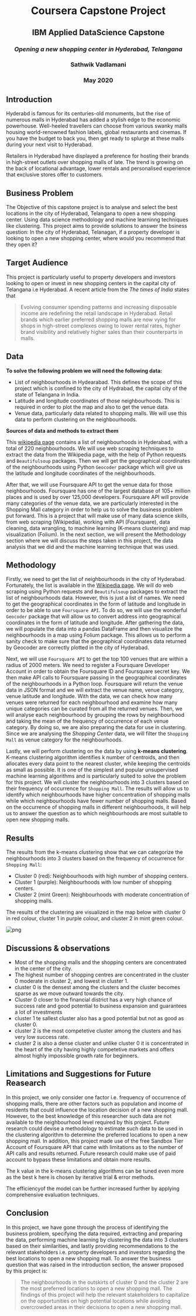<h1 align="center">Coursera Capstone Project</hi>
<h2 align="center">IBM Applied DataScience Capstone</h2>
<h3 align="center"><i>Opening a new shopping center in Hyderabad, Telangana</i></h3>

<h3 align="center"><b>Sathwik Vadlamani</b></h3>
<h3 align="center"><b>May 2020</b></h3>


## Introduction

Hyderabd is famous for its centuries-old monuments, but the rise of numerous malls in Hyderabad has added a stylish edge to the economic powerhouse. Well-heeled travellers can choose from various swanky malls housing world-renowned fashion labels, global restaurants and cinemas. If you have the budget to back you, then get ready to splurge at these malls during your next visit to Hyderabad.

Retailers in Hyderabad have displayed a preference for hosting their brands in high-street outlets over shopping malls of late. The trend is growing on the back of locational advantage, lower rentals and personalised experience that exclusive stores offer to customers.


## Business Problem

The Objective of this capstone project is to analyse and select the best locations in the city of Hyderabad, Telangana to open a new shopping center. Using data science methodology and machine learninng techniques like clustering. This project aims to provide solutions to answer the bsiness question: In the city of Hyderabad, Telanagan, if a property developer is looking to open a new shopping center, where would you recommend that they open it?

## Target Audience

This project is particularly useful to property developers and investors looking to open or invest in new shopping centers in the capital city of Telangana i.e Hyderabad. A recent article from the _The times of India_ states that 

> Evolving consumer spending patterns and increasing disposable income are redefining the retail landscape in Hyderabad. Retail brands which earlier preferred shopping malls are now vying for shops in high-street complexes owing to lower rental rates, higher brand visibility and relatively higher sales than their counterparts in malls.

## Data 

**To solve the following problem we will need the following data:**

- List of neighbourhoods in Hydearabad. This defines the scope of this project which is confined to the city of Hydrabad, the capital city of the state of Telangana in India.
- Latitude and longitude coordinates of those neighbourhoods. This is required in order to plot the map and also to get the venue data.
- Venue data, particularly data related to shopping malls. We will use this data to perform clustering on the neighbourhoods.

**Sources of data and methods to extract them**

This [wikipedia page](https://en.wikipedia.org/wiki/Category:Neighbourhoods_in_Hyderabad,_India) contains a list of neighbourhoods in Hyderabad, with a total of 220 neighbourhoods. We will use web scraping techniques to extract the data from the Wikipedia page, with the help of Python requests and ```Beautifulsoup``` packages. Then we will get the geographical coordinates of the neighbourhoods using Python ```Geocoder``` package which will give us the latitude and longitude coordinates of the neighbourhoods.

After that, we will use Foursquare API to get the venue data for those neighbourhoods. Foursquare has one of the largest database of 105+ million places and is used by over 125,000 developers. Foursquare API will provide many categories of the venue data, we are particularly interested in the Shopping Mall category in order to help us to solve the business problem put forward. This is a project that will make use of many data science skills, from web scraping (Wikipedia), working with API (Foursquare), data cleaning, data wrangling, to machine learning (K-means clustering) and map visualization (Folium). In the next section, we will present the Methodology section where we will discuss the steps taken in this project, the data analysis that we did and the machine learning technique that was used.

## Methodology

Firstly, we need to get the list of neighbourhoods in the city of Hyderabad. Fortunately, the list is available in the [Wikipedia page](https://en.wikipedia.org/wiki/Category:Neighbourhoods_in_Hyderabad,_India). We will do web scraping using Python requests and ```Beautifulsoup``` packages to extract the list of neighbourhoods data. However, this is just a list of names. We need to get the geographical coordinates in the form of latitude and longitude in order to be able to use ```Foursquare API```. To do so, we will use the wonderful ```Geocoder``` package that will allow us to convert address into geographical coordinates in the form of latitude and longitude. After gathering the data, we will populate the data into a pandas DataFrame and then visualize the neighbourhoods in a map using Folium package. This allows us to perform a sanity check to make sure that the geographical coordinates data returned by Geocoder are correctly plotted in the city of Hyderabad.

Next, we will use ```Foursquare API``` to get the top 100 venues that are within a radius of 2000 meters. We need to register a Foursquare Developer Account in order to obtain the Foursquare ID and Foursquare secret key. We then make API calls to Foursquare passing in the geographical coordinates of the neighbourhoods in a Python loop. Foursquare will return the venue data in JSON format and we will extract the venue name, venue category, venue latitude and longitude. With the data, we can check how many venues were returned for each neighbourhood and examine how many unique categories can be curated from all the returned venues. Then, we will analyse each neighbourhood by grouping the rows by neighbourhood and taking the mean of the frequency of occurrence of each venue category. By doing so, we are also preparing the data for use in clustering. Since we are analysing the _Shopping Center_ data, we will filter the ```Shopping Mall``` as venue category for the neighbourhoods.

Lastly, we will perform clustering on the data by using **k-means clustering**. K-means clustering algorithm identifies k number of centroids, and then allocates every data point to the nearest cluster, while keeping the centroids as small as possible. It is one of the simplest and popular unsupervised machine learning algorithms and is particularly suited to solve the problem for this project. We will cluster the neighbourhoods into 3 clusters based on their frequency of occurrence for ```Shopping Mall```. The results will allow us to identify which neighbourhoods have higher concentration of shopping malls while which neighbourhoods have fewer number of shopping malls. Based on the occurrence of shopping malls in different neighbourhoods, it will help us to answer the question as to which neighbourhoods are most suitable to open new shopping malls.

## Results

The results from the k-means clustering show that we can categorize the neighbourhoods into 3 clusters based on the frequency of occurrence for ```Shopping Mall```:

- Cluster 0 (red): Neighbourhoods with high number of shopping centers.
- Cluster 1 (purple): Neighbourhoods with low number of shopping centers.
- Cluster 2 (mint Green): Neighbourhoods with moderate concentration of shopping malls.

The results of the clustering are visualized in the map below with cluster 0 in red colour, cluster 1 in purple colour, and cluster 2 in mint green colour.

![png](hyd_clusters.png)

## Discussions & observations

- Most of the shopping malls and the shopping centers are concentrated in the center of the city.
 - The highest number of shopping centres are concentrated in the cluster 0 moderate in cluster 2, and lowest in cluster 1.
 - cluster 0 is the densest among the clusters and the cluster becomes sparse as we move outward towards the city.
 - Cluster 0 closer to the financial district has a very high chance of success rate and good potential to business expansion and guarantees a lot of investments
 - cluster 1 te sallest cluster also has a good potential but not as good as cluster 0.
 - cluster 2 is the most competetive cluster among the clusters and has very low success rate.
 - cluster 2 is also a dense cluster and unlike cluster 0 it is concentrated in the heart of the city having highly competetive markets and offers almost highly impossible growth rate for beginners.

## Limitations and Suggestions for Future Reasearch

In this project, we only consider one factor i.e. frequency of occurrence of shopping malls, there are other factors such as population and income of residents that could influence the location decision of a new shopping mall. However, to the best knowledge of this researcher such data are not available to the neighbourhood level required by this project. Future research could devise a methodology to estimate such data to be used in the clustering algorithm to determine the preferred locations to open a new shopping mall. In addition, this project made use of the free Sandbox Tier Account of Foursquare API that came with limitations as to the number of API calls and results returned. Future research could make use of paid account to bypass these limitations and obtain more results.

The k value in the k-means clustering algorithms can be tuned even more as the best k here is chosen by iterative trial & error methods.

The efficiencyof the model can be further increased further by applying comprehensive evaluation techniques.

## Conclusion
In this project, we have gone through the process of identifying the business problem, specifying the data required, extracting and preparing the data, performing machine learning by clustering the data into 3 clusters based on their similarities, and lastly providing recommendations to the relevant stakeholders i.e. property developers and investors regarding the best locations to open a new shopping mall. To answer the business question that was raised in the introduction section, the answer proposed by this project is:

> The neighbourhoods in the outskirts of cluster 0 and the cluster 2 are the most preferred locations to open a new shopping mall. The findings of this project will help the relevant stakeholders to capitalize on the opportunities on high potential locations while avoiding overcrowded areas in their decisions to open a new shopping mall.

